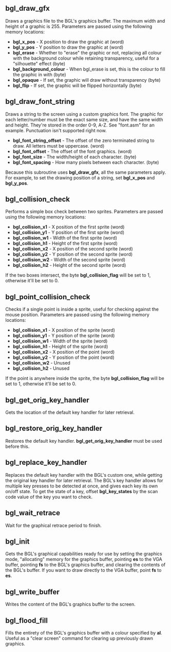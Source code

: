 ## bgl_draw_gfx
Draws a graphics file to the BGL's graphics buffer. The maximum width and height of a graphic is 255. Parameters are passed using the following memory locations:

- **bgl_x_pos** - X position to draw the graphic at (word)
- **bgl_y_pos** - Y position to draw the graphic at (word)
- **bgl_erase** - Whether to "erase" the graphic or not, replacing all colour with the background colour while retaining transparency, useful for a "silhouette" effect (byte)
- **bgl_background_colour** - When bgl_erase is set, this is the colour to fill the graphic in with (byte)
- **bgl_opaque** - If set, the graphic will draw without transparency (byte)
- **bgl_flip** - If set, the graphic will be flipped horizontally (byte)

## bgl_draw_font_string
Draws a string to the screen using a custom graphics font. The graphic for each letter/number must be the exact same size, and have the same width and height. They're stored in the order 0-9, A-Z. See "font.asm" for an example. Punctuation isn't supported right now.

- **bgl_font_string_offset** - The offset of the zero terminated string to draw. All letters must be uppercase. (word)
- **bgl_font_offset** - The offset of the font graphics. (word)
- **bgl_font_size** - The width/height of each character. (byte)
-	**bgl_font_spacing** - How many pixels between each character. (byte)

Because this subroutine uses **bgl_draw_gfx**, all the same parameters apply. For example, to set the drawing position of a string, set **bgl_x_pos** and **bgl_y_pos**.

## bgl_collision_check
Performs a simple box check between two sprites. Parameters are passed using the following memory locations:
- **bgl_collision_x1** - X position of the first sprite (word)
- **bgl_collision_y1** - Y position of the first sprite (word)
- **bgl_collision_w1** - Width of the first sprite (word)
- **bgl_collision_h1** - Height of the first sprite (word)
- **bgl_collision_x2** - X position of the second sprite (word)
- **bgl_collision_y2** - Y position of the second sprite (word)
- **bgl_collision_w2** - Width of the second sprite (word)
- **bgl_collision_h2** - Height of the second sprite (word)

If the two boxes intersect, the byte **bgl_collision_flag** will be set to 1, otherwise it'll be set to 0.

## bgl_point_collision_check
Checks if a single point is inside a sprite, useful for checking against the mouse position. Parameters are passed using the following memory locations:
- **bgl_collision_x1** - X position of the sprite (word)
- **bgl_collision_y1** - Y position of the sprite (word)
- **bgl_collision_w1** - Width of the sprite (word)
- **bgl_collision_h1** - Height of the sprite (word)
- **bgl_collision_x2** - X position of the point (word)
- **bgl_collision_y2** - Y position of the point (word)
- **bgl_collision_w2** - Unused
- **bgl_collision_h2** - Unused

If the point is anywhere inside the sprite, the byte **bgl_collision_flag** will be set to 1, otherwise it'll be set to 0.
## bgl_get_orig_key_handler
Gets the location of the default key handler for later retrieval.
## bgl_restore_orig_key_handler
Restores the default key handler. **bgl_get_orig_key_handler** must be used before this.
## bgl_replace_key_handler
Replaces the default key handler with the BGL's custom one, while getting the original key handler for later retrieval. The BGL's key handler allows for multiple key presses to be detected at once, and gives each key its own on/off state. To get the state of a key, offset **bgl_key_states** by the scan code value of the key you want to check.
## bgl_wait_retrace
Wait for the graphical retrace period to finish.
## bgl_init
Gets the BGL's graphical capabilities ready for use by setting the graphics mode, "allocating" memory for the graphics buffer, pointing **es** to the VGA buffer, pointing **fs** to the BGL's graphics buffer, and clearing the contents of the BGL's buffer. If you want to draw directly to the VGA buffer, point **fs** to **es**.
## bgl_write_buffer
Writes the content of the BGL's graphics buffer to the screen.
## bgl_flood_fill
Fills the entirety of the BGL's graphics buffer with a colour specified by **al**. Useful as a "clear screen" command for clearing up previously drawn graphics.
